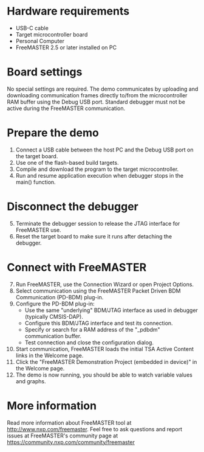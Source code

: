 Hardware requirements
=====================
- USB-C cable
- Target microcontroller board
- Personal Computer
- FreeMASTER 2.5 or later installed on PC

Board settings
==============
No special settings are required. The demo communicates by uploading and
downloading communication frames directly to/from the microcontroller 
RAM buffer using the Debug USB port. Standard debugger must not be active 
during the FreeMASTER communication.

Prepare the demo
===============
1.  Connect a USB cable between the host PC and the Debug USB port on the target board.
2.  Use one of the flash-based build targets.
3.  Compile and download the program to the target microcontroller.
4.  Run and resume application execution when debugger stops in the main() function.

Disconnect the debugger
=======================
5.  Terminate the debugger session to release the JTAG interface for FreeMASTER use.
6.  Reset the target board to make sure it runs after detaching the debugger.

Connect with FreeMASTER
=======================
7.  Run FreeMASTER, use the Connection Wizard or open Project Options.
8.  Select communication using the FreeMASTER Packet Driven BDM Communication (PD-BDM) plug-in.
9.  Configure the PD-BDM plug-in:
     - Use the same "underlying" BDM/JTAG interface as used in debugger (typically CMSIS-DAP).
     - Configure this BDM/JTAG interface and test its connection.
     - Specify or search for a RAM address of the "_pdbdm" communication buffer.
     - Test connection and close the configuration dialog.
10.  Start communication, FreeMASTER loads the initial TSA Active Content links in the Welcome page.
11. Click the "FreeMASTER Demonstration Project (embedded in device)" in the Welcome page.
12. The demo is now running, you should be able to watch variable values and graphs.

More information
================
Read more information about FreeMASTER tool at http://www.nxp.com/freemaster.
Feel free to ask questions and report issues at FreeMASTER's 
community page at https://community.nxp.com/community/freemaster
